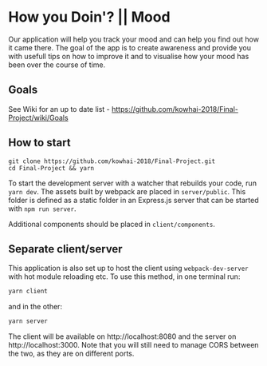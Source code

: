 # How you Doin'?  ||  Mood

Our application will help you track your mood and can help you find out how it came there. The goal of the app is to create awareness and provide you with usefull tips on how to improve it and to visualise how your mood has been over the course of time. 


## Goals
See Wiki for an up to date list - https://github.com/kowhai-2018/Final-Project/wiki/Goals


## How to start

```
git clone https://github.com/kowhai-2018/Final-Project.git
cd Final-Project && yarn
```

To start the development server with a watcher that rebuilds your code, run `yarn dev`. The assets built by webpack are placed in `server/public`. This folder is defined as a static folder in an Express.js server that can be started with `npm run server`.

Additional components should be placed in `client/components`.

## Separate client/server

This application is also set up to host the client using `webpack-dev-server` with hot module reloading etc. To use this method, in one terminal run:
```sh
yarn client
```
and in the other:
```sh
yarn server
```
The client will be available on http://localhost:8080 and the server on http://localhost:3000. Note that you will still need to manage CORS between the two, as they are on different ports.

